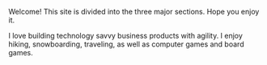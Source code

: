 Welcome! This site is divided into the three major sections. Hope you enjoy it.

I love building technology savvy business products with agility. I enjoy hiking, snowboarding, traveling, as well as computer games and board games.
